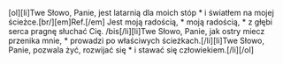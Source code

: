 [ol][li]Twe Słowo, Panie, jest latarnią dla moich stóp * i światłem na mojej ścieżce.[br/][em]Ref.[/em] Jest moją radością, * moją radością, * z głębi serca pragnę słuchać Cię. /bis[/li][li]Twe Słowo, Panie, jak ostry miecz przenika mnie, * prowadzi po właściwych ścieżkach.[/li][li]Twe Słowo, Panie, pozwala żyć, rozwijać się * i stawać się człowiekiem.[/li][/ol]